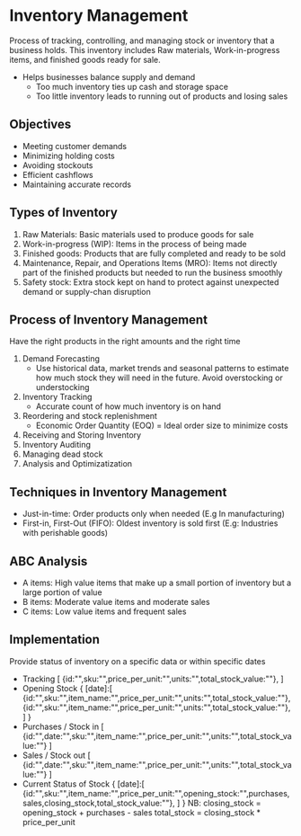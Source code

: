 # Inventory Management
Process of tracking, controlling, and managing stock or inventory that a business holds. 
This inventory includes Raw materials, Work-in-progress items, and finished goods ready for sale.

- Helps businesses balance supply and demand
    - Too much inventory ties up cash and storage space
    - Too little inventory leads to running out of products and losing sales

## Objectives
- Meeting customer demands
- Minimizing holding costs
- Avoiding stockouts
- Efficient cashflows
- Maintaining accurate records

## Types of Inventory
1. Raw Materials: Basic materials used to produce goods for sale
2. Work-in-progress (WIP): Items in the process of being made
3. Finished goods: Products that are fully completed and ready to be sold
4. Maintenance, Repair, and Operations Items (MRO): Items not directly part of the finished products but needed to run the business smoothly
5. Safety stock: Extra stock kept on hand to protect against unexpected demand or supply-chan disruption

## Process of Inventory Management
Have the right products in the right amounts and the right time

1. Demand Forecasting
    - Use historical data, market trends and seasonal patterns to estimate how much stock they will need in the future. Avoid overstocking or understocking
2. Inventory Tracking
    - Accurate count of how much inventory is on hand
3. Reordering and stock replenishment
    - Economic Order Quantity (EOQ) = Ideal order size to minimize costs
4. Receiving and Storing Inventory
5. Inventory Auditing
6. Managing dead stock
7. Analysis and Optimizatization

## Techniques in Inventory Management
- Just-in-time: Order products only when needed (E.g In manufacturing)
- First-in, First-Out (FIFO): Oldest inventory is sold first (E.g: Industries with perishable goods)

## ABC Analysis
- A items: High value items that make up a small portion of inventory but a large portion of value
- B items: Moderate value items and moderate sales
- C items: Low value items and frequent sales

## Implementation
Provide status of inventory on a specific data or within specific dates
- Tracking
    [
        {id:"",sku:"",price_per_unit:"",units:"",total_stock_value:""},
    ]
- Opening Stock
    {
        [date]:[
            {id:"",sku:"",item_name:"",price_per_unit:"",units:"",total_stock_value:""},
            {id:"",sku:"",item_name:"",price_per_unit:"",units:"",total_stock_value:""},
        ]
    }
- Purchases / Stock in
    [
        {id:"",date:"",sku:"",item_name:"",price_per_unit:"",units:"",total_stock_value:""}
    ]
- Sales / Stock out
    [
        {id:"",date:"",sku:"",item_name:"",price_per_unit:"",units:"",total_stock_value:""}
    ]
- Current Status of Stock
    {
        [date]:[
            {id:"",sku:"",item_name:"",price_per_unit:"",opening_stock:"",purchases,sales,closing_stock,total_stock_value:""},
        ]
    }
    NB: closing_stock = opening_stock + purchases - sales
        total_stock = closing_stock * price_per_unit